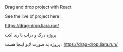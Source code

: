 Drag and drop project with React

See the live of project here : 

https://drag-drop.liara.run/

پروژه درگ و دراپ با ری اکت

پروژه به صورت لایو اینجا هست :
https://drag-drop.liara.run/





